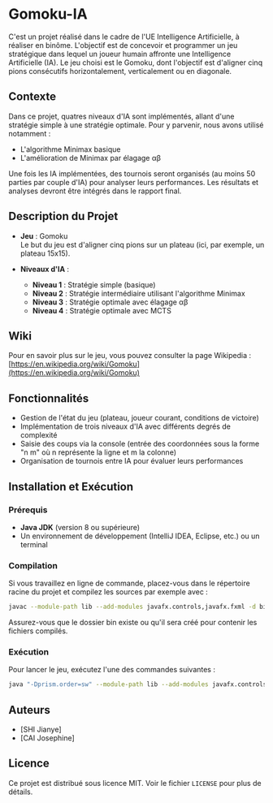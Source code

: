 # Gomoku-IA

C'est un projet réalisé dans le cadre de l'UE Intelligence Artificielle, à réaliser en binôme. L'objectif est de concevoir et programmer un jeu stratégique dans lequel un joueur humain affronte une Intelligence Artificielle (IA). Le jeu choisi est le Gomoku, dont l'objectif est d'aligner cinq pions consécutifs horizontalement, verticalement ou en diagonale.

## Contexte

Dans ce projet, quatres niveaux d'IA sont implémentés, allant d'une stratégie simple à une stratégie optimale. Pour y parvenir, nous avons utilisé notamment :

- L'algorithme Minimax basique
- L'amélioration de Minimax par élagage αβ

Une fois les IA implémentées, des tournois seront organisés (au moins 50 parties par couple d'IA) pour analyser leurs performances. Les résultats et analyses devront être intégrés dans le rapport final.

## Description du Projet

- **Jeu** : Gomoku  
  Le but du jeu est d'aligner cinq pions sur un plateau (ici, par exemple, un plateau 15x15).

- **Niveaux d'IA** :
  - **Niveau 1** : Stratégie simple (basique)
  - **Niveau 2** : Stratégie intermédiaire utilisant l'algorithme Minimax
  - **Niveau 3** : Stratégie optimale avec élagage αβ
  - **Niveau 4** : Stratégie optimale avec MCTS

## Wiki

Pour en savoir plus sur le jeu, vous pouvez consulter la page Wikipedia :  
[https://en.wikipedia.org/wiki/Gomoku](https://en.wikipedia.org/wiki/Gomoku)

## Fonctionnalités

- Gestion de l'état du jeu (plateau, joueur courant, conditions de victoire)
- Implémentation de trois niveaux d'IA avec différents degrés de complexité
- Saisie des coups via la console (entrée des coordonnées sous la forme "n m" où n représente la ligne et m la colonne)
- Organisation de tournois entre IA pour évaluer leurs performances

## Installation et Exécution

### Prérequis

- **Java JDK** (version 8 ou supérieure)
- Un environnement de développement (IntelliJ IDEA, Eclipse, etc.) ou un terminal

### Compilation

Si vous travaillez en ligne de commande, placez-vous dans le répertoire racine du projet et compilez les sources par exemple avec :

```bash
javac --module-path lib --add-modules javafx.controls,javafx.fxml -d bin (Get-ChildItem -Recurse -Filter *.java -Path src).FullName
```

Assurez-vous que le dossier bin existe ou qu'il sera créé pour contenir les fichiers compilés.

### Exécution

Pour lancer le jeu, exécutez l'une des commandes suivantes :

```bash
java "-Dprism.order=sw" --module-path lib --add-modules javafx.controls,javafx.fxml -cp bin GomokuApp
```

## Auteurs

- [SHI Jianye]
- [CAI Josephine]

## Licence

Ce projet est distribué sous licence MIT. Voir le fichier `LICENSE` pour plus de détails.



